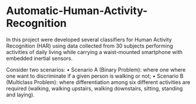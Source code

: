 # Automatic-Human-Activity-Recognition
In this project were developed several classifiers for Human Activity Recognition (HAR) using data collected from 30 subjects performing activities of daily living while carrying a waist-mounted smartphone with embedded inertial sensors.

Consider two scenarios:
• Scenario A (Binary Problem): where one where one want to discriminate if a given person is walking or not;
• Scenario B (Multiclass Problem): where differentiation among six different activities are required (walking, walking upstairs, walking downstairs, sitting, standing and laying).
